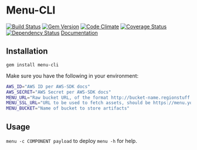# Menu-CLI
 [![Build Status](https://secure.travis-ci.org/kurtisnelson/menu-cli.png)](http://travis-ci.org/kurtisnelson/menu-cli)
[![Gem Version](https://badge.fury.io/rb/menu-cli.png)](http://badge.fury.io/rb/menu-cli)
[![Code Climate](https://codeclimate.com/github/kurtisnelson/menu-cli.png)](https://codeclimate.com/github/kurtisnelson/menu-cli)
[![Coverage Status](https://coveralls.io/repos/kurtisnelson/menu-cli/badge.svg)](https://coveralls.io/r/kurtisnelson/menu-cli)
[![Dependency Status](https://gemnasium.com/kurtisnelson/menu-cli.png)](https://gemnasium.com/kurtisnelson/menu-cli)
[Documentation](http://rubydoc.info/gems/menu-cli/)

## Installation

`gem install menu-cli`

Make sure you have the following in your environment:

```bash
AWS_ID="AWS ID per AWS-SDK docs"
AWS_SECRET="AWS Secret per AWS-SDK docs"
MENU_URL="Raw bucket URL, of the format http://bucket-name.regionstuff.s3.amazon.com"
MENU_SSL_URL="URL to be used to fetch assets, should be https://menu.yourdomain.com"
MENU_BUCKET="Name of bucket to store artifacts"
```

## Usage

`menu -c COMPONENT payload` to deploy
`menu -h` for help.

